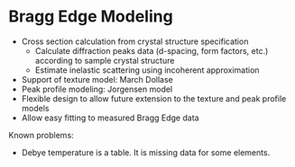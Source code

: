 # Bragg Edge Modeling

* Cross section calculation from crystal structure specification
  * Calculate diffraction peaks data (d-spacing, form factors, etc.) according to sample crystal structure
  * Estimate inelastic scattering using incoherent approximation
* Support of texture model: March Dollase
* Peak profile modeling: Jorgensen model
* Flexible design to allow future extension to the texture and peak profile models
* Allow easy fitting to measured Bragg Edge data


Known problems:
* Debye temperature is a table. It is missing data for some elements.
